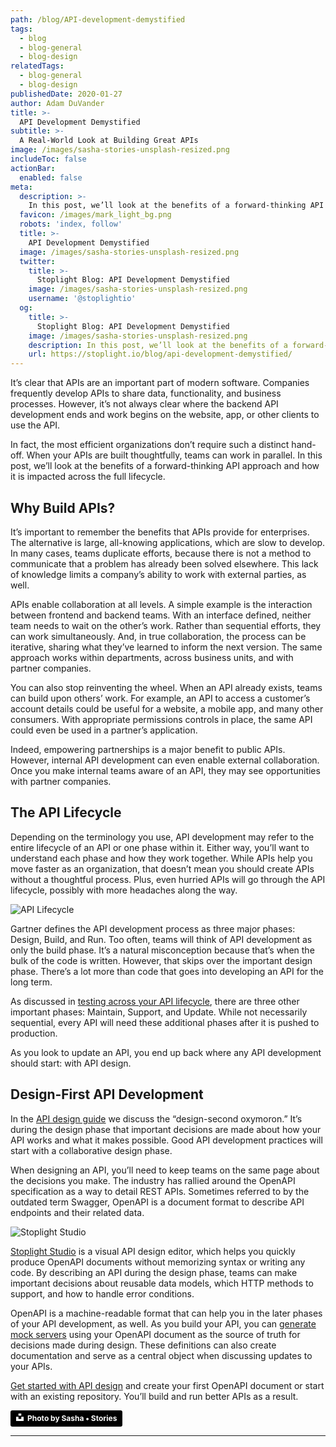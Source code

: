 ```yaml
---
path: /blog/API-development-demystified
tags:
  - blog
  - blog-general
  - blog-design
relatedTags:
  - blog-general
  - blog-design
publishedDate: 2020-01-27
author: Adam DuVander
title: >-
  API Development Demystified
subtitle: >-
  A Real-World Look at Building Great APIs
image: /images/sasha-stories-unsplash-resized.png
includeToc: false
actionBar:
  enabled: false
meta:
  description: >-
    In this post, we’ll look at the benefits of a forward-thinking API approach and how it is impacted across the full lifecycle.
  favicon: /images/mark_light_bg.png
  robots: 'index, follow'
  title: >-
    API Development Demystified
  image: /images/sasha-stories-unsplash-resized.png
  twitter:
    title: >-
      Stoplight Blog: API Development Demystified
    image: /images/sasha-stories-unsplash-resized.png
    username: '@stoplightio'
  og:
    title: >-
      Stoplight Blog: API Development Demystified
    image: /images/sasha-stories-unsplash-resized.png
    description: In this post, we’ll look at the benefits of a forward-thinking API approach and how it is impacted across the full lifecycle.
    url: https://stoplight.io/blog/api-development-demystified/
---
```


It’s clear that APIs are an important part of modern software. Companies frequently develop APIs to share data, functionality, and business processes. However, it’s not always clear where the backend API development ends and work begins on the website, app, or other clients to use the API.

In fact, the most efficient organizations don’t require such a distinct hand-off. When your APIs are built thoughtfully, teams can work in parallel. In this post, we’ll look at the benefits of a forward-thinking API approach and how it is impacted across the full lifecycle.

## Why Build APIs?

It’s important to remember the benefits that APIs provide for enterprises. The alternative is large, all-knowing applications, which are slow to develop. In many cases, teams duplicate efforts, because there is not a method to communicate that a problem has already been solved elsewhere. This lack of knowledge limits a company’s ability to work with external parties, as well.

APIs enable collaboration at all levels. A simple example is the interaction between frontend and backend teams. With an interface defined, neither team needs to wait on the other’s work. Rather than sequential efforts, they can work simultaneously. And, in true collaboration, the process can be iterative, sharing what they’ve learned to inform the next version. The same approach works within departments, across business units, and with partner companies.

You can also stop reinventing the wheel. When an API already exists, teams can build upon others’ work. For example, an API to access a customer’s account details could be useful for a website, a mobile app, and many other consumers. With appropriate permissions controls in place, the same API could even be used in a partner’s application.

Indeed, empowering partnerships is a major benefit to public APIs. However, internal API development can even enable external collaboration. Once you make internal teams aware of an API, they may see opportunities with partner companies.

## The API Lifecycle

Depending on the terminology you use, API development may refer to the entire lifecycle of an API or one phase within it. Either way, you’ll want to understand each phase and how they work together. While APIs help you move faster as an organization, that doesn’t mean you should create APIs without a thoughtful process. Plus, even hurried APIs will go through the API lifecycle, possibly with more headaches along the way.

![API Lifecycle](/images/api-lifecycle.png)

Gartner defines the API development process as three major phases: Design, Build, and Run. Too often, teams will think of API development as only the build phase. It’s a natural misconception because that’s when the bulk of the code is written. However, that skips over the important design phase. There’s a lot more than code that goes into developing an API for the long term.

As discussed in [testing across your API lifecycle](https://stoplight.io/blog/api-integration-testing/), there are three other important phases: Maintain, Support, and Update. While not necessarily sequential, every API will need these additional phases after it is pushed to production.

As you look to update an API, you end up back where any API development should start: with API design.

<div class="convertful-26074"></div>

## Design-First API Development

In the [API design guide](https://stoplight.io/api-design-guide/basics/) we discuss the “design-second oxymoron.” It’s during the design phase that important decisions are made about how your API works and what it makes possible. Good API development practices will start with a collaborative design phase.

When designing an API, you’ll need to keep teams on the same page about the decisions you make. The industry has rallied around the OpenAPI specification as a way to detail REST APIs. Sometimes referred to by the outdated term Swagger, OpenAPI is a document format to describe API endpoints and their related data.

![Stoplight Studio](/images/studio/hero.png)

[Stoplight Studio](https://stoplight.io/studio/) is a visual API design editor, which helps you quickly produce OpenAPI documents without memorizing syntax or writing any code. By describing an API during the design phase, teams can make important decisions about reusable data models, which HTTP methods to support, and how to handle error conditions.

OpenAPI is a machine-readable format that can help you in the later phases of your API development, as well. As you build your API, you can [generate mock servers](https://stoplight.io/blog/prism-v3/) using your OpenAPI document as the source of truth for decisions made during design. These definitions can also create documentation and serve as a central object when discussing updates to your APIs.

[Get started with API design](https://stoplight.io/studio/) and create your first OpenAPI document or start with an existing repository. You’ll build and run better APIs as a result.

<a style="background-color:black;color:white;text-decoration:none;padding:4px 6px;font-family:-apple-system, BlinkMacSystemFont, &quot;San Francisco&quot;, &quot;Helvetica Neue&quot;, Helvetica, Ubuntu, Roboto, Noto, &quot;Segoe UI&quot;, Arial, sans-serif;font-size:12px;font-weight:bold;line-height:1.2;display:inline-block;border-radius:3px" href="https://unsplash.com/@sanfrancisco?utm_medium=referral&amp;utm_campaign=photographer-credit&amp;utm_content=creditBadge" target="_blank" rel="noopener noreferrer" title="Download free do whatever you want high-resolution photos from Sasha • Stories"><span style="display:inline-block;padding:2px 3px"><svg xmlns="http://www.w3.org/2000/svg" style="height:12px;width:auto;position:relative;vertical-align:middle;top:-2px;fill:white" viewBox="0 0 32 32"><title>unsplash-logo</title><path d="M10 9V0h12v9H10zm12 5h10v18H0V14h10v9h12v-9z"></path></svg></span><span style="display:inline-block;padding:2px 3px">Photo by Sasha • Stories</span></a>

---
